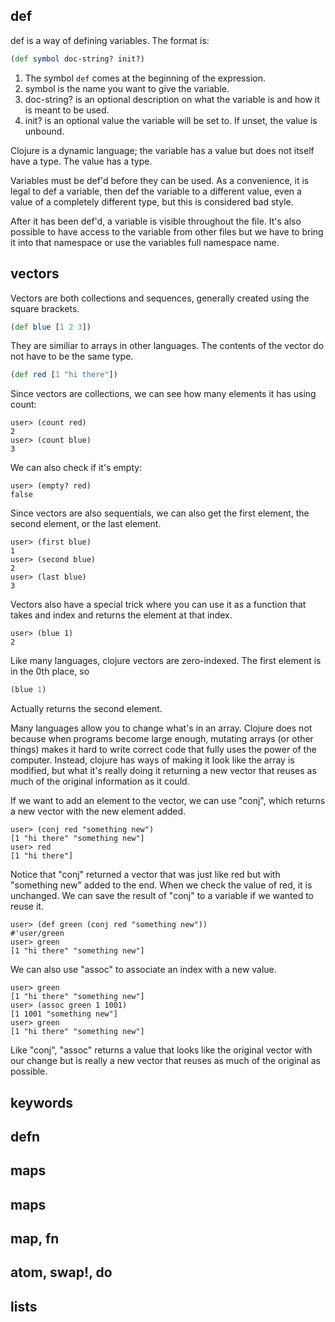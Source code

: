 
## def

def is a way of defining variables.  The format is:

```clojure
(def symbol doc-string? init?)
```

1) The symbol ```def``` comes at the beginning of the expression.
2) symbol is the name you want to give the variable.
3) doc-string? is an optional description on what the variable is and how it is
meant to be used.
4) init? is an optional value the variable will be set to.  If unset, the value is unbound.

Clojure is a dynamic language; the variable has a value but does not
itself have a type.  The value has a type.

Variables must be def'd before they can be used.  As a convenience, it is legal to
def a variable, then def the variable to a different value, even a value of a completely
different type, but this is considered bad style.

After it has been def'd, a variable is visible throughout the file.
It's also possible to have access to the variable from other files but we have to
bring it into that namespace or use the variables full namespace name.

## vectors

Vectors are both collections and sequences, generally created using the square brackets.

```clojure
(def blue [1 2 3])
```

They are similiar to arrays in other languages.  The contents of the
vector do not have to be the same type.

```clojure
(def red [1 "hi there"])
```

Since vectors are collections, we can see how many elements it has using count:

```
user> (count red)
2
user> (count blue)
3
```

We can also check if it's empty:

```
user> (empty? red)
false
```

Since vectors are also sequentials, we can also get the first element, the
second element, or the last element.

```
user> (first blue)
1
user> (second blue)
2
user> (last blue)
3
```

Vectors also have a special trick where you can use it as a function that takes
and index and returns the element at that index.

```
user> (blue 1)
2
```

Like many languages, clojure vectors are zero-indexed.  The first
element is in the 0th place, so

```clojure
(blue 1)
```
Actually returns the second element.

Many languages allow you to change what's in an array.  Clojure does
not because when programs become large enough, mutating arrays (or
other things) makes it hard to write correct code that fully uses the
power of the computer.  Instead, clojure has ways of making it look like
the array is modified, but what it's really doing it returning a new vector
that reuses as much of the original information as it could.

If we want to add an element to the vector, we can use "conj", which
returns a new vector with the new element added.

```
user> (conj red "something new")
[1 "hi there" "something new"]
user> red
[1 "hi there"]
```

Notice that "conj" returned a vector that was just like red but with
"something new" added to the end.  When we check the value of red, it
is unchanged.  We can save the result of "conj" to a variable if we
wanted to reuse it.

```
user> (def green (conj red "something new"))
#'user/green
user> green
[1 "hi there" "something new"]
```

We can also use "assoc" to associate an index with a new value.

```
user> green
[1 "hi there" "something new"]
user> (assoc green 1 1001)
[1 1001 "something new"]
user> green
[1 "hi there" "something new"]
```

Like "conj", "assoc" returns a value that looks like the original
vector with our change but is really a new vector that reuses as much
of the original as possible.

## keywords

## defn

## maps

## maps

## map, fn

## atom, swap!, do

## lists


